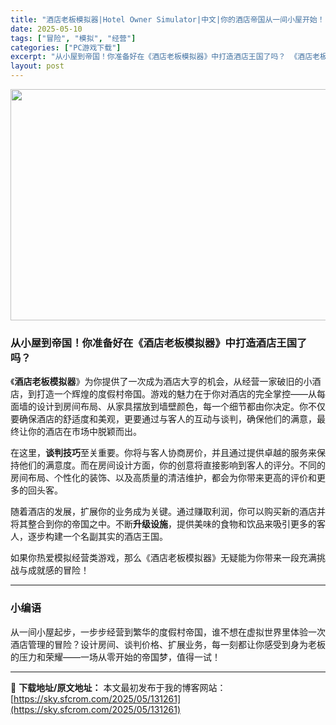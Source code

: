 ```yaml
---
title: "酒店老板模拟器|Hotel Owner Simulator|中文|你的酒店帝国从一间小屋开始！"
date: 2025-05-10
tags: ["冒险", "模拟", "经营"]
categories: ["PC游戏下载"]
excerpt: "从小屋到帝国！你准备好在《酒店老板模拟器》中打造酒店王国了吗？ 《酒店老板模拟器》为你提供了一次成为酒店大亨的机会，从经营一家破旧的小酒店，到打造一个辉煌的度假村帝国。游戏的魅力在于你对酒店的完全掌控——从每面墙的设计到房间布局、从家具摆放到墙壁颜色，每一个细节都由你决定。你不仅要确保酒店的舒适度和&hellip;"
layout: post
---
```


<img class="aligncenter size-full wp-image-131262" src="https://sky.sfcrom.com/wp-content/uploads/2025/05/2025051008050749.webp" alt="" width="660" height="370" />
<h3><strong>从小屋到帝国！你准备好在《酒店老板模拟器》中打造酒店王国了吗？</strong></h3>
<p class="" data-start="36" data-end="201">《<strong data-start="37" data-end="48">酒店老板模拟器</strong>》为你提供了一次成为酒店大亨的机会，从经营一家破旧的小酒店，到打造一个辉煌的度假村帝国。游戏的魅力在于你对酒店的完全掌控——从每面墙的设计到房间布局、从家具摆放到墙壁颜色，每一个细节都由你决定。你不仅要确保酒店的舒适度和美观，更要通过与客人的互动与谈判，确保他们的满意，最终让你的酒店在市场中脱颖而出。</p>
<p class="" data-start="203" data-end="323">在这里，<strong data-start="207" data-end="215">谈判技巧</strong>至关重要。你将与客人协商房价，并且通过提供卓越的服务来保持他们的满意度。而在房间设计方面，你的创意将直接影响到客人的评分。不同的房间布局、个性化的装饰、以及高质量的清洁维护，都会为你带来更高的评价和更多的回头客。</p>
<p class="" data-start="325" data-end="421">随着酒店的发展，扩展你的业务成为关键。通过赚取利润，你可以购买新的酒店并将其整合到你的帝国之中。不断<strong data-start="375" data-end="383">升级设施</strong>，提供美味的食物和饮品来吸引更多的客人，逐步构建一个名副其实的酒店王国。</p>
<p class="" data-start="423" data-end="470">如果你热爱模拟经营类游戏，那么《酒店老板模拟器》无疑能为你带来一段充满挑战与成就感的冒险！</p>


<hr class="" data-start="472" data-end="475" />

<h3 class="" data-start="477" data-end="490"><strong data-start="481" data-end="488">小编语</strong></h3>
<p class="" data-start="491" data-end="589">从一间小屋起步，一步步经营到繁华的度假村帝国，谁不想在虚拟世界里体验一次酒店管理的冒险？设计房间、谈判价格、扩展业务，每一刻都让你感受到身为老板的压力和荣耀——一场从零开始的帝国梦，值得一试！</p>

---
📖 **下载地址/原文地址：** 本文最初发布于我的博客网站：[https://sky.sfcrom.com/2025/05/131261](https://sky.sfcrom.com/2025/05/131261)
